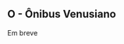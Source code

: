 ## O - Ônibus Venusiano

Em breve
<!-- Resolva este problema: -->
<!-- [URI][uri-2658]{:target="_blank"} -->

<!-- [uri-2658]:         https://www.urionlinejudge.com.br/judge/pt/problems/view/2658 -->